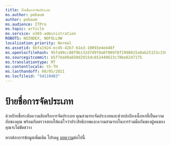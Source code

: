 ```yaml
---
title: ป้ายชื่อการจัดประเภท
ms.author: pebaum
author: pebaum
ms.audience: ITPro
ms.topic: article
ms.service: o365-administration
ROBOTS: NOINDEX, NOFOLLOW
localization_priority: Normal
ms.assetid: 6bfa1924-ec45-42b7-b1e3-10093e4e446f
ms.openlocfilehash: 95fa99cc80f9b132d7d9f8a0f009f8f2998015a0ab25153c150c4f9e7f9291dc
ms.sourcegitcommit: b5f7da89a650d2915dc652449623c78be6247175
ms.translationtype: MT
ms.contentlocale: th-TH
ms.lasthandoff: 08/05/2021
ms.locfileid: "54119483"
---
```

# <a name="classification-labels"></a>ป้ายชื่อการจัดประเภท

ด้วยป้ายชื่อระดับความลับหรือการจัดประเภท คุณสามารถจัดประเภทและช่วยปกป้องเนื้อหาที่เป็นความลับของคุณ พร้อมกับตรวจสอบให้แน่ใจว่าประสิทธิภาพและความสามารถในการร่วมมือกันของผู้คนของคุณจะไม่ขัดขวาง

หากต้องการข้อมูลเพิ่มเติม โปรดดู [บทความ](https://docs.microsoft.com/microsoft-365/compliance/sensitivity-labels)ต่อไปนี้
